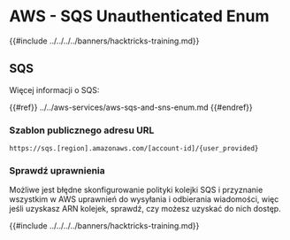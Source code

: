 # AWS - SQS Unauthenticated Enum

{{#include ../../../../banners/hacktricks-training.md}}

## SQS

Więcej informacji o SQS:

{{#ref}}
../../aws-services/aws-sqs-and-sns-enum.md
{{#endref}}

### Szablon publicznego adresu URL
```
https://sqs.[region].amazonaws.com/[account-id]/{user_provided}
```
### Sprawdź uprawnienia

Możliwe jest błędne skonfigurowanie polityki kolejki SQS i przyznanie wszystkim w AWS uprawnień do wysyłania i odbierania wiadomości, więc jeśli uzyskasz ARN kolejek, sprawdź, czy możesz uzyskać do nich dostęp.

{{#include ../../../../banners/hacktricks-training.md}}

